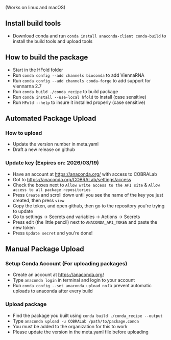 (Works on linux and macOS)

## Install build tools
- Download conda and run `conda install anaconda-client conda-build` to install the build tools and upload tools

## How to build the package
- Start in the HFold folder
- Run `conda config --add channels bioconda` to add ViennaRNA
- Run `conda config --add channels conda-forge` to add support for viennarna 2.7
- Run `conda build ./conda_recipe` to build package
- Run `conda install --use-local hfold` to install (case sensitive)
- Run `HFold --help` to insure it installed properly (case sensitive)


## Automated Package Upload

### How to upload
- Update the version number in meta.yaml
- Draft a new release on github

### Update key (Expires on: 2026/03/19)
- Have an account at https://anaconda.org/ with access to COBRALab
- Got to https://anaconda.org/COBRALab/settings/access
- Check the boxes next to `Allow write access to the API site` & `Allow access to all package repositories`
- Press `Create` and scroll down until you see the name of the key you just created, then press `view`
- Copy the token, and open github, then go to the repository you're trying to update
- Go to settings -> Secrets and variables -> Actions -> Secrets
- Press edit (the little pencil) next to `ANACONDA_API_TOKEN` and paste the new token
- Press `Update secret` and you're done!

## Manual Package Upload
### Setup Conda Account (For uploading packages)
- Create an account at https://anaconda.org/
- Type `anaconda login` in terminal and login to your account
- Run `conda config --set anaconda_upload no` to prevent automatic uploads to anaconda after every build

### Upload package
- Find the package you built using `conda build ./conda_recipe --output`
- Type `anaconda upload -u COBRALab /path/to/package.conda`
- You must be added to the organization for this to work
- Please update the version in the meta.yaml file before uploading